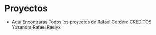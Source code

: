 # Proyectos

- Aqui Encontraras Todos los proyectos de Rafael Cordero
CREDITOS
Yxzandra
Rafael
Raelyx
